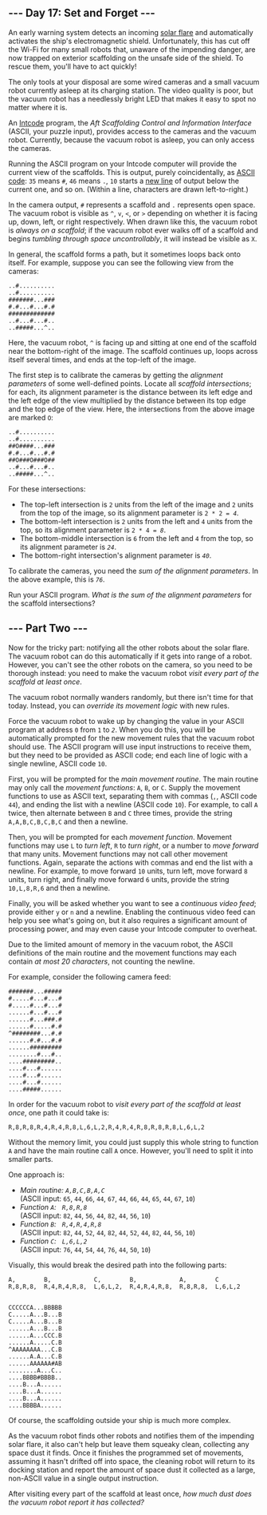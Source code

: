 <main>
<article class="day-desc"><h2>--- Day 17: Set and Forget ---</h2><p>An early warning system detects an incoming <a href="https://en.wikipedia.org/wiki/Solar_flare">solar flare</a> and automatically activates the ship's electromagnetic shield. Unfortunately, this has cut off the Wi-Fi for many small robots that, unaware of the impending danger, are now trapped on exterior scaffolding on the unsafe side of the shield. To rescue them, you'll have to act quickly!</p>
<p>The only tools at your disposal are some wired cameras and a small vacuum robot currently asleep at its charging station. The video quality is poor, but the vacuum robot has a needlessly bright LED that makes it easy to spot no matter where it is.</p>
<p>An <a href="9">Intcode</a> program, the <em>Aft Scaffolding Control and Information Interface</em> (ASCII, your puzzle input), provides access to the cameras and the vacuum robot.  Currently, because the vacuum robot is asleep, you can only access the cameras.</p>
<p>Running the ASCII program on your Intcode computer will provide the current view of the scaffolds.  This is output, <span title="PURELY COINCIDENTALLY">purely coincidentally</span>, as <a href="https://simple.wikipedia.org/wiki/ASCII">ASCII code</a>: <code>35</code> means <code>#</code>, <code>46</code> means <code>.</code>, <code>10</code> starts a <a href="https://en.wikipedia.org/wiki/Newline#In_programming_languages">new line</a> of output below the current one, and so on. (Within a line, characters are drawn left-to-right.)</p>
<p>In the camera output, <code>#</code> represents a scaffold and <code>.</code> represents open space. The vacuum robot is visible as <code>^</code>, <code>v</code>, <code>&lt;</code>, or <code>&gt;</code> depending on whether it is facing up, down, left, or right respectively. When drawn like this, the vacuum robot is <em>always on a scaffold</em>; if the vacuum robot ever walks off of a scaffold and begins <em>tumbling through space uncontrollably</em>, it will instead be visible as <code>X</code>.</p>
<p>In general, the scaffold forms a path, but it sometimes loops back onto itself.  For example, suppose you can see the following view from the cameras:</p>
<pre><code>..#..........
..#..........
#######...###
#.#...#...#.#
#############
..#...#...#..
..#####...^..
</code></pre>
<p>Here, the vacuum robot, <code>^</code> is facing up and sitting at one end of the scaffold near the bottom-right of the image. The scaffold continues up, loops across itself several times, and ends at the top-left of the image.</p>
<p>The first step is to calibrate the cameras by getting the <em>alignment parameters</em> of some well-defined points.  Locate all <em>scaffold intersections</em>; for each, its alignment parameter is the distance between its left edge and the left edge of the view multiplied by the distance between its top edge and the top edge of the view.  Here, the intersections from the above image are marked <code>O</code>:</p>
<pre><code>..#..........
..#..........
##O####...###
#.#...#...#.#
##O###O###O##
..#...#...#..
..#####...^..
</code></pre>
<p>For these intersections:</p>
<ul>
<li>The top-left intersection is <code>2</code> units from the left of the image and <code>2</code> units from the top of the image, so its alignment parameter is <code>2 * 2 = <em>4</em></code>.</li>
<li>The bottom-left intersection is <code>2</code> units from the left and <code>4</code> units from the top, so its alignment parameter is <code>2 * 4 = <em>8</em></code>.</li>
<li>The bottom-middle intersection is <code>6</code> from the left and <code>4</code> from the top, so its alignment parameter is <code><em>24</em></code>.</li>
<li>The bottom-right intersection's alignment parameter is <code><em>40</em></code>.</li>
</ul>
<p>To calibrate the cameras, you need the <em>sum of the alignment parameters</em>.  In the above example, this is <code><em>76</em></code>.</p>
<p>Run your ASCII program. <em>What is the sum of the alignment parameters</em> for the scaffold intersections?</p>
</article>
</p>
<article class="day-desc"><h2 id="part2">--- Part Two ---</h2><p>Now for the tricky part: notifying all the other robots about the solar flare.  The vacuum robot can do this automatically if it gets into range of a robot. However, you can't see the other robots on the camera, so you need to be thorough instead: you need to make the vacuum robot <em>visit every part of the scaffold at least once</em>.</p>
<p>The vacuum robot normally wanders randomly, but there isn't time for that today.  Instead, you can <em>override its movement logic</em> with new rules.</p>
<p>Force the vacuum robot to wake up by changing the value in your ASCII program at address <code>0</code> from <code>1</code> to <code><em>2</em></code>. When you do this, you will be automatically prompted for the new movement rules that the vacuum robot should use. The ASCII program will use input instructions to receive them, but they need to be provided as ASCII code; end each line of logic with a single newline, ASCII code <code>10</code>.</p>
<p>First, you will be prompted for the <em>main movement routine</em>.  The main routine may only call the <em>movement functions</em>: <code>A</code>, <code>B</code>, or <code>C</code>. Supply the movement functions to use as ASCII text, separating them with commas (<code>,</code>, ASCII code <code>44</code>), and ending the list with a newline (ASCII code <code>10</code>). For example, to call <code>A</code> twice, then alternate between <code>B</code> and <code>C</code> three times, provide the string <code>A,A,B,C,B,C,B,C</code> and then a newline.</p>
<p>Then, you will be prompted for each <em>movement function</em>. Movement functions may use <code>L</code> to <em>turn left</em>, <code>R</code> to <em>turn right</em>, or a number to <em>move forward</em> that many units.  Movement functions may not call other movement functions.  Again, separate the actions with commas and end the list with a newline.  For example, to move forward <code>10</code> units, turn left, move forward <code>8</code> units, turn right, and finally move forward <code>6</code> units, provide the string <code>10,L,8,R,6</code> and then a newline.</p>
<p>Finally, you will be asked whether you want to see a <em>continuous video feed</em>; provide either <code>y</code> or <code>n</code> and a newline.  Enabling the continuous video feed can help you see what's going on, but it also requires a significant amount of processing power, and may even cause your Intcode computer to overheat.</p>
<p>Due to the limited amount of memory in the vacuum robot, the ASCII definitions of the main routine and the movement functions may each contain <em>at most 20 characters</em>, not counting the newline.</p>
<p>For example, consider the following camera feed:</p>
<pre><code>#######...#####
#.....#...#...#
#.....#...#...#
......#...#...#
......#...###.#
......#.....#.#
^########...#.#
......#.#...#.#
......#########
........#...#..
....#########..
....#...#......
....#...#......
....#...#......
....#####......
</code></pre>
<p>In order for the vacuum robot to <em>visit every part of the scaffold at least once</em>, one path it could take is:</p>
<pre><code>R,8,R,8,R,4,R,4,R,8,L,6,L,2,R,4,R,4,R,8,R,8,R,8,L,6,L,2</code></pre>
<p>Without the memory limit, you could just supply this whole string to function <code>A</code> and have the main routine call <code>A</code> once.  However, you'll need to split it into smaller parts.</p>
<p>One approach is:</p>
<ul>
<li><em>Main routine: <code>A,B,C,B,A,C</code></em><br>(ASCII input: <code>65</code>, <code>44</code>, <code>66</code>, <code>44</code>, <code>67</code>, <code>44</code>, <code>66</code>, <code>44</code>, <code>65</code>, <code>44</code>, <code>67</code>, <code>10</code>)</li>
<li><em>Function <code>A</code>:&nbsp;&nbsp;&nbsp;<code>R,8,R,8</code></em><br>(ASCII input: <code>82</code>, <code>44</code>, <code>56</code>, <code>44</code>, <code>82</code>, <code>44</code>, <code>56</code>, <code>10</code>)</li>
<li><em>Function <code>B</code>:&nbsp;&nbsp;&nbsp;<code>R,4,R,4,R,8</code></em><br>(ASCII input: <code>82</code>, <code>44</code>, <code>52</code>, <code>44</code>, <code>82</code>, <code>44</code>, <code>52</code>, <code>44</code>, <code>82</code>, <code>44</code>, <code>56</code>, <code>10</code>)</li>
<li><em>Function <code>C</code>:&nbsp;&nbsp;&nbsp;<code>L,6,L,2</code></em><br>(ASCII input: <code>76</code>, <code>44</code>, <code>54</code>, <code>44</code>, <code>76</code>, <code>44</code>, <code>50</code>, <code>10</code>)</li>
</ul>
<p>Visually, this would break the desired path into the following parts:</p>
<pre><code>A,        B,            C,        B,            A,        C
R,8,R,8,  R,4,R,4,R,8,  L,6,L,2,  R,4,R,4,R,8,  R,8,R,8,  L,6,L,2
</pre></code>

<pre><code>
CCCCCCA...BBBBB
C.....A...B...B
C.....A...B...B
......A...B...B
......A...CCC.B
......A.....C.B
^AAAAAAAA...C.B
......A.A...C.B
......AAAAAA#AB
........A...C..
....BBBB#BBBB..
....B...A......
....B...A......
....B...A......
....BBBBA......
</code></pre>

<p>Of course, the scaffolding outside your ship is much more complex.</p>
<p>As the vacuum robot finds other robots and notifies them of the impending solar flare, it also can't help but leave them squeaky clean, collecting any space dust it finds. Once it finishes the programmed set of movements, assuming it hasn't drifted off into space, the cleaning robot will return to its docking station and report the amount of space dust it collected as a large, non-ASCII value in a single output instruction.</p>
<p>After visiting every part of the scaffold at least once, <em>how much dust does the vacuum robot report it has collected?</em></p>
</article>

</main>
